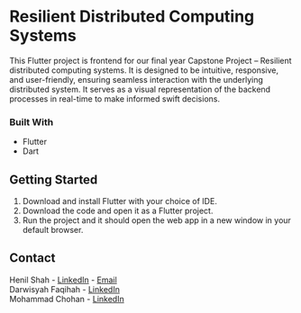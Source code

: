 
# Resilient Distributed Computing Systems
<!-- ABOUT THE PROJECT 
## About The Project -->
This Flutter project is frontend for our final year Capstone Project – Resilient distributed computing systems. It is designed to be intuitive, responsive, and user-friendly, ensuring seamless interaction with the underlying distributed system. It serves as a visual representation of the backend processes in real-time to make informed swift decisions.


### Built With
* Flutter
* Dart

## Getting Started
1. Download and install Flutter with your choice of IDE.
2. Download the code and open it as a Flutter project.
3. Run the project and it should open the web app in a new window in your default browser.

<!-- CONTACT -->
## Contact
Henil Shah - [LinkedIn](https://www.linkedin.com/in/ssh-henil) - [Email](mailto:henilshahssh@gmail.com)\
Darwisyah Faqihah - [LinkedIn](https://www.linkedin.com/in/darwisyah-faqihah-045b47b1/)\
Mohammad Chohan - [LinkedIn](https://www.linkedin.com/in/famulu/)
